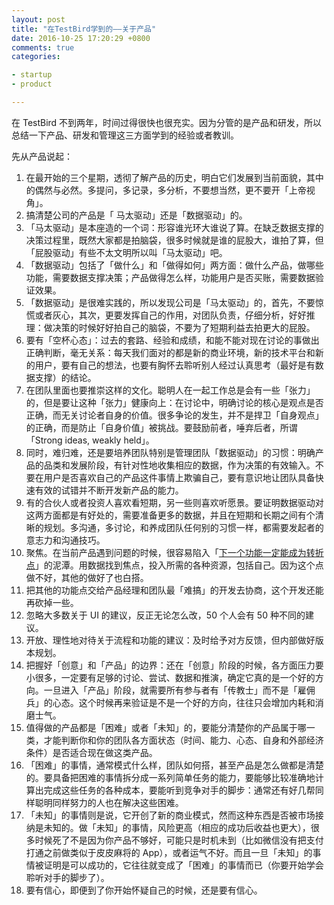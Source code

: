 ```yaml
---
layout: post
title: "在TestBird学到的——关于产品"
date: 2016-10-25 17:20:29 +0800
comments: true
categories:

- startup
- product

---
```


在 TestBird 不到两年，时间过得很快也很充实。因为分管的是产品和研发，所以总结一下产品、研发和管理这三方面学到的经验或者教训。

先从产品说起：

1. 在最开始的三个星期，透彻了解产品的历史，明白它们发展到当前面貌，其中的偶然与必然。多提问，多记录，多分析，不要想当然，更不要开「上帝视角」。
2. 搞清楚公司的产品是「 马太驱动」还是「数据驱动」的。
3. 「马太驱动」是本座造的一个词：形容谁光环大谁说了算。在缺乏数据支撑的决策过程里，既然大家都是拍脑袋，很多时候就是谁的屁股大，谁拍了算，但「屁股驱动」有些不太文明所以叫「马太驱动」吧。
4. 「数据驱动」包括了「做什么」和「做得如何」两方面：做什么产品，做哪些功能，需要数据支撑决策；产品做得怎么样，功能用户是否买账，需要数据验证效果。
5. 「数据驱动」是很难实践的，所以发现公司是「马太驱动」的，首先，不要惊慌或者灰心，其次，更要发挥自己的作用，对团队负责，仔细分析，好好推理：做决策的时候好好拍自己的脑袋，不要为了短期利益去拍更大的屁股。
6. 要有「空杯心态」：过去的套路、经验和成绩，和能不能对现在讨论的事做出正确判断，毫无关系：每天我们面对的都是新的商业环境，新的技术平台和新的用户，要有自己的想法，也要有胸怀去聆听别人经过认真思考（最好是有数据支撑）的结论。
7. 在团队里面也要推崇这样的文化。聪明人在一起工作总是会有一些「张力」的，但是要让这种「张力」健康向上：在讨论中，明确讨论的核心是观点是否正确，而无关讨论者自身的价值。很多争论的发生，并不是捍卫「自身观点」的正确，而是防止「自身价值」被挑战。要鼓励前者，唾弃后者，所谓「Strong ideas, weakly held」。
8. 同时，难归难，还是要培养团队特别是管理团队「数据驱动」的习惯：明确产品的品类和发展阶段，有针对性地收集相应的数据，作为决策的有效输入。不要在用户是否喜欢自己的产品这件事情上欺骗自己，要有意识地让团队具备快速有效的试错并不断开发新产品的能力。
9. 有的合伙人或者投资人喜欢看短期，另一些则喜欢听愿景。要证明数据驱动对这两方面都是有好处的，需要准备更多的数据，并且在短期和长期之间有个清晰的规划。多沟通，多讨论，和养成团队任何别的习惯一样，都需要发起者的意志力和沟通技巧。
10. 聚焦。在当前产品遇到问题的时候，很容易陷入「[下一个功能一定能成为转折点](https://lenciel.com/2015/06/the-next-fucking-new-feature/)」的泥潭。用数据找到焦点，投入所需的各种资源，包括自己。因为这个点做不好，其他的做好了也白搭。
11. 把其他的功能点交给产品经理和团队最「难搞」的开发去协商，这个开发还能再砍掉一些。
12. 忽略大多数关于 UI 的建议，反正无论怎么改，50 个人会有 50 种不同的建议。
13. 开放、理性地对待关于流程和功能的建议：及时给予对方反馈，但内部做好版本规划。
14. 把握好「创意」和「产品」的边界：还在「创意」阶段的时候，各方面压力要小很多，一定要有足够的讨论、尝试、数据和推演，确定它真的是一个好的方向。一旦进入「产品」阶段，就需要所有参与者有「传教士」而不是「雇佣兵」的心态。这个时候再来验证是不是一个好的方向，往往只会增加内耗和消磨士气。
15. 值得做的产品都是「困难」或者「未知」的，要能分清楚你的产品属于哪一类，才能判断你和你的团队各方面状态（时间、能力、心态、自身和外部经济条件）是否适合现在做这类产品。
16. 「困难」的事情，通常模式什么样，团队如何搭，甚至产品是怎么做都是清楚的。要具备把困难的事情拆分成一系列简单任务的能力，要能够比较准确地计算出完成这些任务的各种成本，要能听到竞争对手的脚步：通常还有好几帮同样聪明同样努力的人也在解决这些困难。
17. 「未知」的事情则是说，它开创了新的商业模式，然而这种东西是否被市场接纳是未知的。做「未知」的事情，风险更高（相应的成功后收益也更大），很多时候死了不是因为你产品不够好，可能只是时机未到（比如微信没有把支付打通之前做类似于皮皮麻将的 App），或者运气不好。而且一旦「未知」的事情被证明是可以成功的，它往往就变成了「困难」的事情而已（你要开始学会聆听对手的脚步了）。
18. 要有信心，即便到了你开始怀疑自己的时候，还是要有信心。



